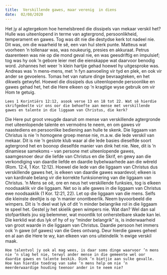 ```yaml
---
title:  Verskillende gawes, maar verenig  in diens
date:  02/08/2020
---
```


Het jy al agtergekom hoe hemelsbreed die dissipels van mekaar verskil het? Hulle was uiteenlopend in terme van agtergrond, persoonlikheid, temperament en gawes. Tog was dit nie die destydse kerk tot nadeel nie. Dit was, om die waarheid te sê, een van hul sterk punte. Matteus wat voorheen ’n tollenaar was, was noukeurig, presies en akkuraat. Petrus daarenteen was nie op die mond geval nie, en was geesdriftig en impulsief; tog was hy ook ’n gebore leier met die eienskappe wat daarvoor benodig word. Johannes het weer ’n klein hartjie gehad hoewel hy uitgesproke was. Andreas was ’n mens-mens, met ’n fyn aanvoeling vir tyd en plek, en ook vir ander se gevoelens. Tomas het van nature dinge bevraagteken, en het dikwels getwyfel. Hoewel die dissipels dus uiteenlopende persoonlike en gawes gehad het, het die Here elkeen op ’n kragtige wyse gebruik om vir Hom te getuig.

`Lees 1 Korintiërs 12:12, asook verse 13 en 18 tot 22. Wat sê hierdie skrifgedeelte vir ons oor die behoefte aan mense met verskillende gawes en talente in die liggaam van Christus, die kerk?`

Die Here put groot vreugde daaruit om mense van verskillende agtergronde met uiteenlopende talente en vermoëns te neem, en om gawes vir naastediens en persoonlike bediening aan hulle te skenk. Die liggaam van Christus is nie ’n homogene groep mense nie, m.a.w. die lede verskil van mekaar. Dit is nie ’n geslote klub waar al die lede basies dieselfde soort agtergrond het en boonop dieselfde manier van dink het nie. Nee, dit is ’n dinamiese samekoms – van persone met uiteenlopende gawes, saamgesnoer deur die liefde van Christus en die Skrif, en gewy aan die verkondiging van daardie liefde en daardie bybelwaarhede aan die wêreld (Rom. 12:4, 1 Kor. 12:12). Hoewel die lede van die liggaam van Christus dus verskillende gawes het, is elkeen van daardie gawes waardevol; elkeen is van kardinale belang vir die korrekte funksionering van die liggaam van Christus. ’n Mens se oë, ore en neus het verskillende funksies, tog is elkeen noodsaaklik vir die liggaam. Net so is alle gawes in die liggaam van Christus ewe noodsaaklik (1 Kor. 12:21, 22). Let op die liggaam van die mens. Selfs die kleinste deeltjie is op ’n manier onontbeerlik. Neem byvoorbeeld die wimpers. Dit is ’n deel wat lyk of dit ’n minder belangrike rol in die liggaam te speel het. Gestel jy het skielik geen wimpers nie. Wat dan? Wel dan sal stofpartikels jou sig belemmer, wat moontlik tot onherstelbare skade kan lei. Die kerklid wat dus lyk of hy of sy “minder belangrik” is, is inderwaarheid van groot waarde in die liggaam van Christus. Daardie persoon het immers ook ’n gawe (of gawes) van die Gees ontvang. Deur hierdie gawes geheel en al aan die Here te wy, kan elkeen van ons uiteindelik ’n ewige verskil maak.

`Hoe talentvol jy ook al mag wees, is daar soms dinge waarvoor ’n mens nie ’n slag het nie, terwyl ander mense in die gemeente wel oor daardie gawes en talente beskik. Dink ’n bietjie aan sulke gevalle. Hoe kan hierdie toedrag van sake ’n mens help om nie ’n meerderwaardige houding teenoor ander in te neem nie?`
